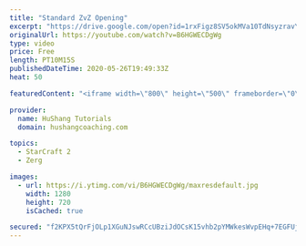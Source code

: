 ```yaml
---
title: "Standard ZvZ Opening"
excerpt: "https://drive.google.com/open?id=1rxFigz8SV5okMVa10TdNsyzravYgkTjE  Interested in lessons? Email Devon directly at hushangtutorials@outlook.com ------------------------------------------------------------------------------------------------------- Want to support HuShang Tutorials directly? Patreon is"
originalUrl: https://youtube.com/watch?v=B6HGWECDgWg
type: video
price: Free
length: PT10M15S
publishedDateTime: 2020-05-26T19:49:33Z
heat: 50

featuredContent: "<iframe width=\"800\" height=\"500\" frameborder=\"0\" src=\"https://www.youtube.com/embed/B6HGWECDgWg\" allow=\"accelerometer; autoplay; encrypted-media; gyroscope; picture-in-picture\" allowfullscreen></iframe>"

provider:
  name: HuShang Tutorials
  domain: hushangcoaching.com

topics:
  - StarCraft 2
  - Zerg

images:
  - url: https://i.ytimg.com/vi/B6HGWECDgWg/maxresdefault.jpg
    width: 1280
    height: 720
    isCached: true

secured: "f2KPX5tQrFjOLp1XGuNJswRCcUBziJdOCsK15vhb2pYMWkesWvpEHq+7EGFUjz7obC1ZzOVo5HPDcWxU9s04vvZ1AL8ZGNA22pKjo1gWPcB07deLtb8nSdo7LmYi/x2qPzC6tHDq83EAnwnGlALCLm3MSY4EQvR7yGV6lxnrHE48DGGD1x9cPjmRxzfhH+RNJxN9tCIxr/M2sMKXJvOtSZoz5JfSh85R50koqhIUSu33RLOZbVL5LqVaVuXlLAvx/vcGCg1tmcz7LElvGBugX91cLAxGBZFhFF8iXeeCD1v9fHjPZP6k4OkiH1asMz8ZJR4MFdw4v2J1VyzH2EhSLgcn8dVu2DKQaUTVsGiIjs43k39PPqdyB78Kd9hVs0tZgX2Q79YHcGSoTcNXx5NqiLiazRTeCCRNxfxzWZTJzHQ=;zRy6jD+YJEnO/MqqTP601A=="
---
```


